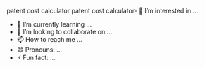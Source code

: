 
patent cost calculator patent cost calculator- 👀 I’m interested in ...
- 🌱 I’m currently learning ...
- 💞️ I’m looking to collaborate on ...
- 📫 How to reach me ...
- 😄 Pronouns: ...
- ⚡ Fun fact: ...

<!---
volshebreekhellcar/volshebreekhellcar is a ✨ special ✨ repository because its `README.md` (this file) appears on your GitHub profile.
You can click the Preview link to take a look at your changes.
--->
